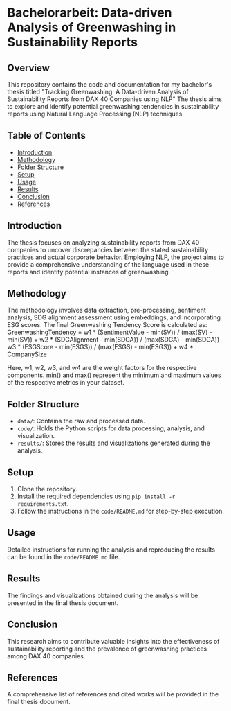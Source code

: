 # Bachelorarbeit: Data-driven Analysis of Greenwashing in Sustainability Reports

## Overview
This repository contains the code and documentation for my bachelor's thesis titled "Tracking Greenwashing: A Data-driven Analysis of Sustainability Reports from DAX 40 Companies using NLP" The thesis aims to explore and identify potential greenwashing tendencies in sustainability reports using Natural Language Processing (NLP) techniques.

## Table of Contents
- [Introduction](#introduction)
- [Methodology](#methodology)
- [Folder Structure](#folder-structure)
- [Setup](#setup)
- [Usage](#usage)
- [Results](#results)
- [Conclusion](#conclusion)
- [References](#references)

## Introduction
The thesis focuses on analyzing sustainability reports from DAX 40 companies to uncover discrepancies between the stated sustainability practices and actual corporate behavior. Employing NLP, the project aims to provide a comprehensive understanding of the language used in these reports and identify potential instances of greenwashing.

## Methodology
The methodology involves data extraction, pre-processing, sentiment analysis, SDG alignment assessment using embeddings, and incorporating ESG scores. The final Greenwashing Tendency Score is calculated as: 
GreenwashingTendency = w1 * (SentimentValue - min(SV)) / (max(SV) - min(SV)) 
                     + w2 * (SDGAlignment - min(SDGA)) / (max(SDGA) - min(SDGA)) 
                     - w3 * (ESGScore - min(ESGS)) / (max(ESGS) - min(ESGS)) 
                     + w4 * CompanySize

Here, w1, w2, w3, and w4 are the weight factors for the respective components. min() and max() represent the minimum and maximum values of the respective metrics in your dataset.


## Folder Structure
- `data/`: Contains the raw and processed data.
- `code/`: Holds the Python scripts for data processing, analysis, and visualization.
- `results/`: Stores the results and visualizations generated during the analysis.

## Setup
1. Clone the repository.
2. Install the required dependencies using `pip install -r requirements.txt`.
3. Follow the instructions in the `code/README.md` for step-by-step execution.

## Usage
Detailed instructions for running the analysis and reproducing the results can be found in the `code/README.md` file.

## Results
The findings and visualizations obtained during the analysis will be presented in the final thesis document.

## Conclusion
This research aims to contribute valuable insights into the effectiveness of sustainability reporting and the prevalence of greenwashing practices among DAX 40 companies.

## References
A comprehensive list of references and cited works will be provided in the final thesis document.
